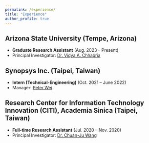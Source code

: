 ```yaml
---
permalink: /experience/
title: "Experience"
author_profile: true
---
```


## Arizona State University (Tempe, Arizona)
- **Graduate Research Assistant** (Aug. 2023 – Present)
- Principal Investigator: [Dr. Vidya A. Chhabria](https://www.linkedin.com/in/vidya-chhabria/)

## Synopsys Inc. (Taipei, Taiwan) 
- **Intern (Technical-Engineering)** (Oct. 2021 – June 2022)
- Manager: [Peter Wei](https://www.linkedin.com/in/peter-wei-991408257/)

## Research Center for Information Technology Innovation (CITI), Academia Sinica (Taipei, Taiwan)
- **Full-time Research Assistant** (Jul. 2020 – Nov. 2020)
- Principal Investigator: [Dr. Chuan-Ju Wang](https://www.linkedin.com/in/jerewang/)

